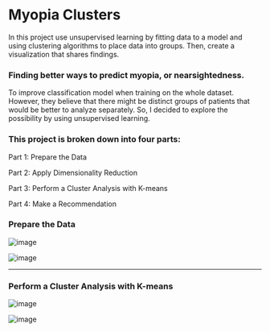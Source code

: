 # Myopia Clusters

In this project use unsupervised learning by fitting data to a model and using clustering algorithms to place data into groups. Then, create a visualization that shares findings. 

### Finding better ways to predict myopia, or nearsightedness. 

To improve classification model when training on the whole dataset. However, they believe that there might be distinct groups of patients that would be better to analyze separately. So, I decided to explore the possibility by using unsupervised learning.


### This project is broken down into four parts:

Part 1: Prepare the Data

Part 2: Apply Dimensionality Reduction

Part 3: Perform a Cluster Analysis with K-means

Part 4: Make a Recommendation

### Prepare the Data

![image](https://user-images.githubusercontent.com/100169801/187551021-d1b61605-3fdd-4fbe-9613-93de38d3f9ab.png)


![image](https://user-images.githubusercontent.com/100169801/187551088-278fbdf6-c5d5-47e3-80e6-2395c465456a.png)


-----

### Perform a Cluster Analysis with K-means


![image](https://user-images.githubusercontent.com/100169801/187551158-1ac4d54e-d19d-4d53-88b0-66f583fea921.png)


![image](https://user-images.githubusercontent.com/100169801/187551194-98b64070-584c-459e-a5b3-12733b8b451f.png)



